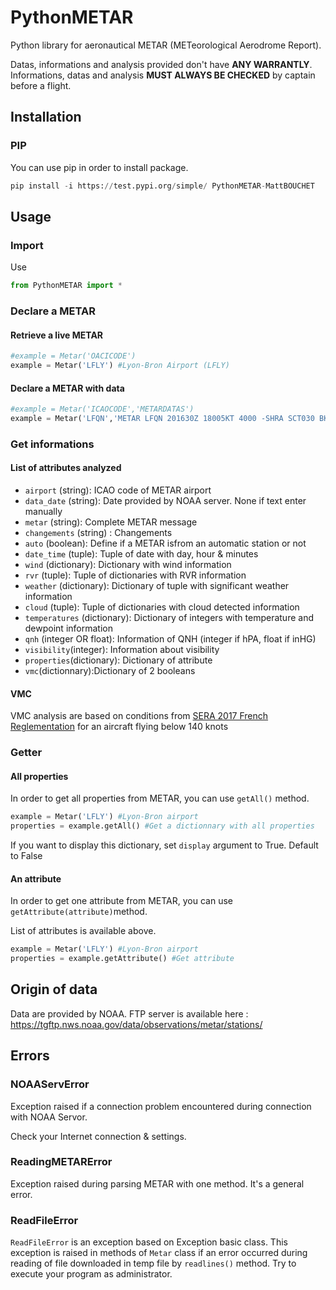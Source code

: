 # PythonMETAR
Python library for aeronautical METAR (METeorological Aerodrome Report). 

Datas, informations and analysis provided don't have **ANY WARRANTLY**. Informations, datas and analysis **MUST ALWAYS  BE CHECKED** by captain before a flight.

## Installation

### PIP

You can use pip in order to install package.

```python
pip install -i https://test.pypi.org/simple/ PythonMETAR-MattBOUCHET
```

## Usage

### Import

Use 

```python
from PythonMETAR import *
```

### Declare a METAR

#### Retrieve a live METAR

```python
#example = Metar('OACICODE')
example = Metar('LFLY') #Lyon-Bron Airport (LFLY)
```

#### Declare a METAR with data

```python
#example = Metar('ICAOCODE','METARDATAS')
example = Metar('LFQN','METAR LFQN 201630Z 18005KT 4000 -SHRA SCT030 BKN050 18/12 Q1014 NOSIG=') #Saint-Omer Airfield (LFLY)
```

### Get informations

#### List of attributes analyzed

- `airport` (string): ICAO code of METAR airport
- `data_date` (string): Date provided by NOAA server. None if text enter manually
- `metar` (string): Complete METAR message
- `changements` (string) : Changements
- `auto` (boolean): Define if a METAR isfrom an automatic station or not
- `date_time` (tuple): Tuple of date with day, hour & minutes
- `wind` (dictionary): Dictionary with wind information
- `rvr` (tuple): Tuple of dictionaries with RVR information
- `weather` (dictionary): Dictionary of tuple with significant weather information
- `cloud` (tuple): Tuple of dictionaries with cloud detected information
- `temperatures` (dictionary): Dictionary of integers with temperature and dewpoint information
- `qnh` (integer OR float): Information of QNH (integer if hPA, float if inHG)
- `visibility`(integer): Information about visibility
- `properties`(dictionary): Dictionary of attribute
- `vmc`(dictionnary):Dictionary of 2 booleans

#### VMC

VMC analysis are based on conditions from [SERA 2017 French Reglementation](https://www.ecologie.gouv.fr/sites/default/files/SERA_complet.pdf) for an aircraft flying below 140 knots

### Getter

#### All properties

In order to get all properties from METAR, you can use `getAll()` method.

```python
example = Metar('LFLY') #Lyon-Bron airport
properties = example.getAll() #Get a dictionnary with all properties
```

If you want to display this dictionary, set `display` argument to True. Default to False

#### An attribute

In order to get one attribute from METAR, you can use `getAttribute(attribute)`method.

List of attributes is available above.

```python
example = Metar('LFLY') #Lyon-Bron airport
properties = example.getAttribute() #Get attribute
```

## Origin of data

Data are provided by NOAA. FTP server is available here : https://tgftp.nws.noaa.gov/data/observations/metar/stations/

## Errors

### NOAAServError

Exception raised if a connection problem encountered during connection with NOAA Servor.

Check your Internet connection & settings.

### ReadingMETARError

Exception raised during parsing METAR with one method. It's a general error.

### ReadFileError

`ReadFileError` is an exception based on Exception basic class. This exception is raised in methods of `Metar` class if an error occurred during reading of file downloaded in temp file by `readlines()` method. Try to execute your program as administrator.